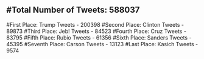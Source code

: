 #Total Number of Tweets: 588037 
---
#First Place: Trump Tweets - 200398
#Second Place: Clinton Tweets - 89873
#Third Place: Jeb! Tweets - 84523
#Fourth Place: Cruz Tweets - 83795
#Fifth Place: Rubio Tweets - 61356
#Sixth Place: Sanders Tweets - 45395
#Seventh Place: Carson Tweets - 13123
#Last Place: Kasich Tweets - 9574
